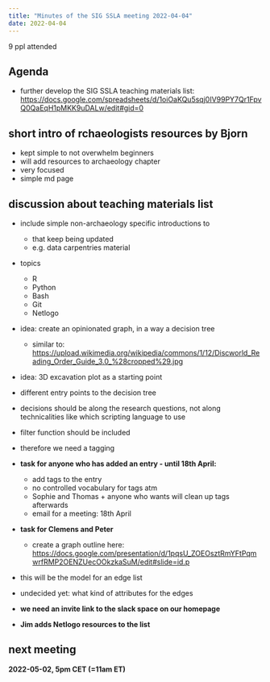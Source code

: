 ```yaml
---
title: "Minutes of the SIG SSLA meeting 2022-04-04"
date: 2022-04-04
--- 
```


9 ppl attended

## Agenda
- further develop the SIG SSLA teaching materials list: https://docs.google.com/spreadsheets/d/1oiOaKQu5sqj0IV99PY7Qr1FpvQ0QaEqH1pMKK9uDALw/edit#gid=0

## short intro of rchaeologists resources by Bjorn
- kept simple to not overwhelm beginners
- will add resources to archaeology chapter
- very focused
- simple md page

## discussion about teaching materials list
- include simple non-archaeology specific introductions to 
    - that keep being updated
    - e.g. data carpentries material

- topics 
    - R
    - Python
    - Bash
    - Git
    - Netlogo

- idea: create an opinionated graph, in a way a decision tree
    - similar to: https://upload.wikimedia.org/wikipedia/commons/1/12/Discworld_Reading_Order_Guide_3.0_%28cropped%29.jpg
- idea: 3D excavation plot as a starting point
- different entry points to the decision tree
- decisions should be along the research questions, not along technicalities like which scripting language to use

- filter function should be included
- therefore we need a tagging

- **task for anyone who has added an entry - until 18th April:**
    - add tags to the entry 
    - no controlled vocabulary for tags atm
    - Sophie and Thomas + anyone who wants will clean up tags afterwards
    - email for a meeting: 18th April 

- **task for Clemens and Peter**
    - create a graph outline here: https://docs.google.com/presentation/d/1pqsU_ZOEOsztRmYFtPqmwrfRMP2OENZUecOOkzkaSuM/edit#slide=id.p 

- this will be the model for an edge list 
- undecided yet: what kind of attributes for the edges

- **we need an invite link to the slack space on our homepage**

- **Jim adds Netlogo resources to the list**
    
## next meeting

**2022-05-02,  5pm CET (=11am ET)**
    

